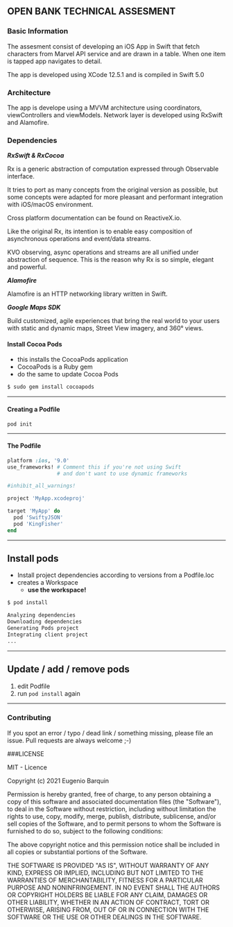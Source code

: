 ## OPEN BANK TECHNICAL ASSESMENT

### Basic Information

The assesment consist of developing an iOS App in Swift that fetch characters from Marvel API service and are drawn in a table. When one item is tapped app navigates to detail. 

The app is developed using XCode 12.5.1 and is compiled in Swift 5.0

### Architecture
The app is develope using a MVVM architecture using coordinators, viewControllers and viewModels. 
Network layer is developed using RxSwift and Alamofire.

### Dependencies

 **_RxSwift & RxCocoa_**
 
 Rx is a generic abstraction of computation expressed through Observable<Element> interface.

It tries to port as many concepts from the original version as possible, but some concepts were adapted for more pleasant and performant integration with iOS/macOS environment.

Cross platform documentation can be found on ReactiveX.io.

Like the original Rx, its intention is to enable easy composition of asynchronous operations and event/data streams.

KVO observing, async operations and streams are all unified under abstraction of sequence. This is the reason why Rx is so simple, elegant and powerful.

**_Alamofire_**

Alamofire is an HTTP networking library written in Swift.

**_Google Maps SDK_**

Build customized, agile experiences that bring the real world to your users with static and dynamic maps, Street View imagery, and 360° views.

#### Install Cocoa Pods

- this installs the CocoaPods application
- CocoaPods is a Ruby gem
- do the same to update Cocoa Pods

```bash
$ sudo gem install cocoapods
```

---


#### Creating a Podfile

```
pod init
```


---

#### The Podfile


```ruby
platform :ios, '9.0'
use_frameworks! # Comment this if you're not using Swift 
                # and don't want to use dynamic frameworks

#inhibit_all_warnings!

project 'MyApp.xcodeproj'

target 'MyApp' do
  pod 'SwiftyJSON'
  pod 'KingFisher'
end
```

---

## Install pods

- Install project dependencies according to versions from a Podfile.loc
- creates a Workspace
    - __use the workspace!__

```bash
$ pod install

Analyzing dependencies
Downloading dependencies
Generating Pods project
Integrating client project
...
```

---

## Update / add / remove pods

1. edit Podfile
1. run `pod install` again

---


### Contributing

If you spot an error / typo / dead link / something missing, please file an issue.
Pull requests are always welcome ;-)

###LICENSE

MIT - Licence

Copyright (c) 2021 Eugenio Barquin

Permission is hereby granted, free of charge, to any person obtaining a copy of this software and associated documentation files (the "Software"), to deal in the Software without restriction, including without limitation the rights to use, copy, modify, merge, publish, distribute, sublicense, and/or sell copies of the Software, and to permit persons to whom the Software is furnished to do so, subject to the following conditions:

The above copyright notice and this permission notice shall be included in all copies or substantial portions of the Software.

THE SOFTWARE IS PROVIDED "AS IS", WITHOUT WARRANTY OF ANY KIND, EXPRESS OR IMPLIED, INCLUDING BUT NOT LIMITED TO THE WARRANTIES OF MERCHANTABILITY, FITNESS FOR A PARTICULAR PURPOSE AND NONINFRINGEMENT. IN NO EVENT SHALL THE AUTHORS OR COPYRIGHT HOLDERS BE LIABLE FOR ANY CLAIM, DAMAGES OR OTHER LIABILITY, WHETHER IN AN ACTION OF CONTRACT, TORT OR OTHERWISE, ARISING FROM, OUT OF OR IN CONNECTION WITH THE SOFTWARE OR THE USE OR OTHER DEALINGS IN THE SOFTWARE.
